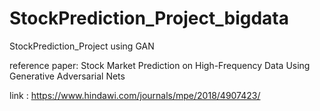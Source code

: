 # StockPrediction_Project_bigdata
StockPrediction_Project using GAN

reference paper: Stock Market Prediction on High-Frequency Data Using Generative Adversarial Nets

link :  https://www.hindawi.com/journals/mpe/2018/4907423/

